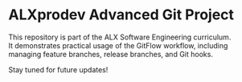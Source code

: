 # ALXprodev Advanced Git Project

This repository is part of the ALX Software Engineering curriculum.  
It demonstrates practical usage of the GitFlow workflow, including managing feature branches, release branches, and Git hooks.

Stay tuned for future updates!
